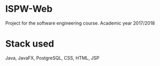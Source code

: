 # ISPW-Web
Project for the software engineering course. Academic year 2017/2018

# Stack used
Java, JavaFX, PostgreSQL, CSS, HTML, JSP
